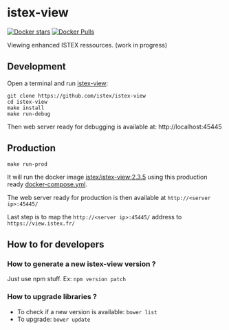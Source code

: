 # istex-view

[![Docker stars](https://img.shields.io/docker/stars/istex/istex-view.svg)](https://registry.hub.docker.com/u/istex/istex-view/)
[![Docker Pulls](https://img.shields.io/docker/pulls/istex/istex-view.svg)](https://registry.hub.docker.com/u/istex/istex-view/)


Viewing enhanced ISTEX ressources.
(work in progress)

## Development


Open a terminal and run [istex-view](https://github.com/istex/istex-view):
```
git clone https://github.com/istex/istex-view
cd istex-view
make install
make run-debug
```

Then web server ready for debugging is available at: http://localhost:45445

## Production

```
make run-prod
```

It will run the docker image [istex/istex-view:2.3.5](https://hub.docker.com/r/istex/istex-view/) using this production ready [docker-compose.yml](https://github.com/istex/istex-view/blob/master/docker-compose.yml).

The web server ready for production is then available at ``http://<server ip>:45445/``

Last step is to map the ``http://<server ip>:45445/`` address to ``https://view.istex.fr/``

## How to for developers

### How to generate a new istex-view version ?

Just use npm stuff. Ex: ``npm version patch``

### How to upgrade libraries ?

- To check if a new version is available: ``bower list``
- To upgrade: ``bower update``
